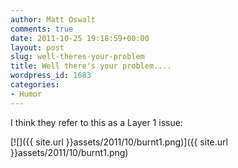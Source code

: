 ```yaml
---
author: Matt Oswalt
comments: true
date: 2011-10-25 19:18:59+00:00
layout: post
slug: well-theres-your-problem
title: Well there's your problem....
wordpress_id: 1683
categories:
- Humor
---
```


I think they refer to this as a Layer 1 issue:

[![]({{ site.url }}assets/2011/10/burnt1.png)]({{ site.url }}assets/2011/10/burnt1.png)
